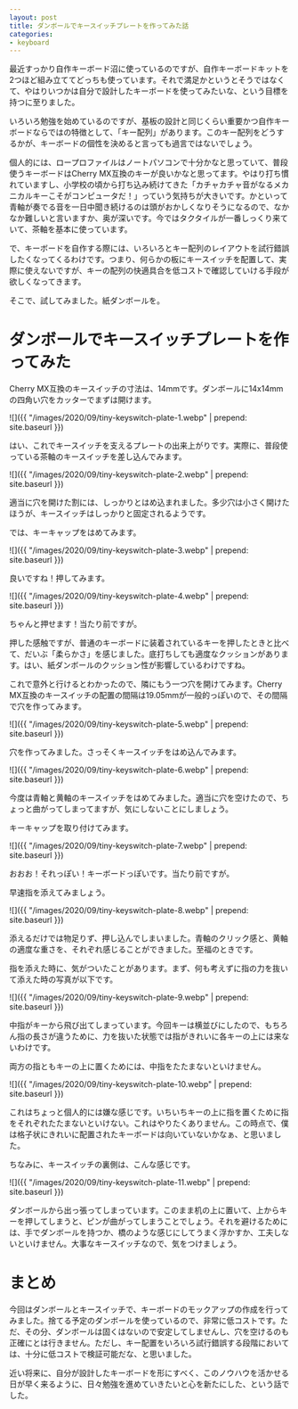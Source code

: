 ```yaml
---
layout: post
title: ダンボールでキースイッチプレートを作ってみた話
categories:
- keyboard
---
```


最近すっかり自作キーボード沼に使っているのですが、自作キーボードキットを2つほど組み立ててどっちも使っています。それで満足かというとそうではなくて、やはりいつかは自分で設計したキーボードを使ってみたいな、という目標を持つに至りました。

いろいろ勉強を始めているのですが、基板の設計と同じくらい重要かつ自作キーボードならではの特徴として、「キー配列」があります。このキー配列をどうするかが、キーボードの個性を決めると言っても過言ではないでしょう。

個人的には、ロープロファイルはノートパソコンで十分かなと思っていて、普段使うキーボードはCherry MX互換のキーが良いかなと思ってます。やはり打ち慣れていますし、小学校の頃から打ち込み続けてきた「カチャカチャ音がなるメカニカルキーこそがコンピュータだ！」っていう気持ちが大きいです。かといって青軸が奏でる音を一日中聞き続けるのは頭がおかしくなりそうになるので、なかなか難しいと言いますか、奥が深いです。今ではタクタイルが一番しっくり来ていて、茶軸を基本に使っています。

で、キーボードを自作する際には、いろいろとキー配列のレイアウトを試行錯誤したくなってくるわけです。つまり、何らかの板にキースイッチを配置して、実際に使えないですが、キーの配列の快適具合を低コストで確認していける手段が欲しくなってきます。

そこで、試してみました。紙ダンボールを。

# ダンボールでキースイッチプレートを作ってみた


Cherry MX互換のキースイッチの寸法は、14mmです。ダンボールに14x14mmの四角い穴をカッターでまずは開けます。


![]({{ "/images/2020/09/tiny-keyswitch-plate-1.webp" | prepend: site.baseurl }})


はい、これでキースイッチを支えるプレートの出来上がりです。実際に、普段使っている茶軸のキースイッチを差し込んでみます。


![]({{ "/images/2020/09/tiny-keyswitch-plate-2.webp" | prepend: site.baseurl }})


適当に穴を開けた割には、しっかりとはめ込まれました。多少穴は小さく開けたほうが、キースイッチはしっかりと固定されるようです。

では、キーキャップをはめてみます。


![]({{ "/images/2020/09/tiny-keyswitch-plate-3.webp" | prepend: site.baseurl }})


良いですね！押してみます。


![]({{ "/images/2020/09/tiny-keyswitch-plate-4.webp" | prepend: site.baseurl }})


ちゃんと押せます！当たり前ですが。

押した感触ですが、普通のキーボードに装着されているキーを押したときと比べて、だいぶ「柔らかさ」を感じました。底打ちしても適度なクッションがあります。はい、紙ダンボールのクッション性が影響しているわけですね。

これで意外と行けるとわかったので、隣にもう一つ穴を開けてみます。Cherry MX互換のキースイッチの配置の間隔は19.05mmが一般的っぽいので、その間隔で穴を作ってみます。


![]({{ "/images/2020/09/tiny-keyswitch-plate-5.webp" | prepend: site.baseurl }})


穴を作ってみました。さっそくキースイッチをはめ込んでみます。


![]({{ "/images/2020/09/tiny-keyswitch-plate-6.webp" | prepend: site.baseurl }})


今度は青軸と黄軸のキースイッチをはめてみました。適当に穴を空けたので、ちょっと曲がってしまってますが、気にしないことにしましょう。

キーキャップを取り付けてみます。


![]({{ "/images/2020/09/tiny-keyswitch-plate-7.webp" | prepend: site.baseurl }})


おおお！それっぽい！キーボードっぽいです。当たり前ですが。

早速指を添えてみましょう。


![]({{ "/images/2020/09/tiny-keyswitch-plate-8.webp" | prepend: site.baseurl }})


添えるだけでは物足りず、押し込んでしまいました。青軸のクリック感と、黄軸の適度な重さを、それぞれ感じることができました。至福のときです。

指を添えた時に、気がついたことがあります。まず、何も考えずに指の力を抜いて添えた時の写真が以下です。


![]({{ "/images/2020/09/tiny-keyswitch-plate-9.webp" | prepend: site.baseurl }})


中指がキーから飛び出てしまっています。今回キーは横並びにしたので、もちろん指の長さが違うために、力を抜いた状態では指がきれいに各キーの上には来ないわけです。

両方の指ともキーの上に置くためには、中指をたたまないといけません。


![]({{ "/images/2020/09/tiny-keyswitch-plate-10.webp" | prepend: site.baseurl }})


これはちょっと個人的には嫌な感じです。いちいちキーの上に指を置くために指をそれぞれたたまないといけない。これはやりたくありません。この時点で、僕は格子状にきれいに配置されたキーボードは向いていないかなぁ、と思いました。

ちなみに、キースイッチの裏側は、こんな感じです。


![]({{ "/images/2020/09/tiny-keyswitch-plate-11.webp" | prepend: site.baseurl }})


ダンボールから出っ張ってしまっています。このまま机の上に置いて、上からキーを押してしまうと、ピンが曲がってしまうことでしょう。それを避けるためには、手でダンボールを持つか、橋のような感じにしてうまく浮かすか、工夫しないといけません。大事なキースイッチなので、気をつけましょう。

# まとめ


今回はダンボールとキースイッチで、キーボードのモックアップの作成を行ってみました。捨てる予定のダンボールを使っているので、非常に低コストです。ただ、その分、ダンボールは固くはないので安定してしませんし、穴を空けるのも正確にとは行きません。ただし、キー配置をいろいろ試行錯誤する段階においては、十分に低コストで検証可能だな、と思いました。

近い将来に、自分が設計したキーボードを形にすべく、このノウハウを活かせる日が早く来るように、日々勉強を進めていきたいと心を新たにした、という話でした。

